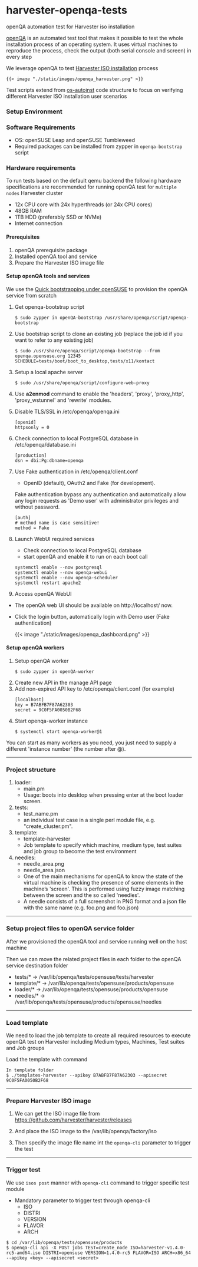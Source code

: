# harvester-openqa-tests
openQA automation test for Harvester iso installation

[openQA](https://open.qa/) is an automated test tool that makes it possible to test the whole installation process of an operating system. It uses virtual machines to reproduce the process, check the output (both serial console and screen) in every step 

We leverage openQA to test [Harvester ISO installation](https://docs.harvesterhci.io/v1.4/install/index) process

    {{< image "./static/images/openqa_harvester.png" >}}

Test scripts extend from [ os-autoinst](https://github.com/os-autoinst/os-autoinst) code structure to focus on verifying different Harvester ISO installation user scenarios 


### Setup Environment

### Software Requirements
* OS: openSUSE Leap and openSUSE Tumbleweed
* Required packages can be installed from zypper in `openqa-bootstrap` script


### Hardware requirements
To run tests based on the default qemu backend the following hardware specifications are recommended for running openQA test for `multiple nodes` Harvester cluster

* 12x CPU core with 24x hyperthreads (or 24x CPU cores)
* 48GB RAM
* 1TB HDD (preferably SSD or NVMe)
* Internet connection


#### Prerequisites
1. openQA prerequisite package
1. Installed openQA tool and service
1. Prepare the Harvester ISO image file

#### Setup openQA tools and services
We use the [Quick bootstrapping under openSUSE](https://open.qa/dos/#bootstrapping) to provision the openQA service from scratch 

1. Get openqa-bootstrap​ script
    ```
    $ sudo zypper in openQA-bootstrap /usr/share/openqa/script/openqa-bootstrap​
    ```
1. Use bootstrap script to clone an existing job (replace the job id if you want to refer to any existing job)
    ```
    $ sudo /usr/share/openqa/script/openqa-bootstrap --from openqa.opensuse.org 12345 SCHEDULE=tests/boot/boot_to_desktop,tests/x11/kontact​
    ```
1. Setup a local apache server ​
    ```
    $ sudo /usr/share/openqa/script/configure-web-proxy
    ```
1. Use **a2enmod** command to enable the 'headers', 'proxy', 'proxy_http', 'proxy_wstunnel' and 'rewrite' modules.

1. Disable TLS/SSL in /etc/openqa/openqa.ini​
    ```
    [openid]
    ​httpsonly = 0​
    ```
1. Check connection to local PostgreSQL database​ in /etc/openqa/database.ini
    ```
    [production]​
    dsn = dbi:Pg:dbname=openqa
    ```
1. Use Fake authentication in /etc/openqa/client.conf​
   - OpenID (default), OAuth2 and Fake (for development).​

    Fake authentication bypass any authentication and automatically 
    allow any login requests as 'Demo user' with administrator privileges and without password.

    ```
    [auth]
    # method name is case sensitive!
    method = Fake
    ```
1. Launch WebUI required services
   - Check connection to local PostgreSQL database
   - start openQA and enable it to run on each boot call
    ```
    systemctl enable --now postgresql
    systemctl enable --now openqa-webui
    systemctl enable --now openqa-scheduler
    systemctl restart apache2
    ```

1. Access openQA WebUI
- The openQA web UI should be available on http://localhost/ now.
- Click the login button, automatically login with Demo user (Fake authentication)

    {{< image "./static/images/openqa_dashboard.png" >}}


#### Setup openQA workers
1. Setup openQA worker
    ```
    $ sudo zypper in openQA-worker
    ```
1. Create new API in the manage API page 
1. Add non-expired API key to /etc/openqa/client.conf (for example)
    ```
    [localhost]
    key = B7ABFB7F87A62303
    secret = 9C0F5FA0050B2F68
    ```
1. Start openqa-worker instance
    ```
    $ systemctl start openqa-worker@1
    ```
You can start as many workers as you need, you just need to supply a different 'instance number' (the number after @).


--- 

### Project structure

1. loader: 
   - main.pm
   - Usage: boots into desktop when pressing enter at the boot loader screen. 
1. tests:
   - test_name.pm
   - an individual test case in a single perl module file, e.g. "create_cluster.pm". 
1. template:
   - template-harvester
   - Job template to specify which machine, medium type, test suites and job group to become the test environment
1. needles:
   - needle_area.png
   - needle_area.json
   - One of the main mechanisms for openQA to know the state of the virtual machine is checking the presence of some elements in the machine’s 'screen'. This is performed using fuzzy image matching between the screen and the so called 'needles'.
   - A needle consists of a full screenshot in PNG format and a json file with the same name (e.g. foo.png and foo.json)

---

### Setup project files to openQA service folder

After we provisioned the openQA tool and service running well on the host machine

Then we can move the related project files in each folder to the openQA service destination folder

* tests/* -> /var/lib/openqa/tests/opensuse/tests/harvester
* template/* -> /var/lib/openqa/tests/opensuse/products/opensuse
* loader/* -> /var/lib/openqa/tests/opensuse/products/opensuse
* needles/* -> /var/lib/openqa/tests/opensuse/products/opensuse/needles

---

### Load template

We need to load the job template to create all required resources to execute openQA test on Harvester including Medium types, Machines, Test suites and Job groups

Load the template with command 

```
In template folder
$ ./templates-harvester --apikey B7ABFB7F87A62303 --apisecret 9C0F5FA0050B2F68 
```

---

### Prepare Harvester ISO image

1. We can get the ISO image file from https://github.com/harvester/harvester/releases 

2. And place the ISO image to the /var/lib/openqa/factory/iso 

3. Then specify the image file name int the `openqa-cli` parameter to trigger the test 


---
### Trigger test

We use `isos post` manner with `openqa-cli` command to trigger specific test module
* Mandatory parameter to trigger test through openqa-cli
  - ISO
  - DISTRI
  - VERSION
  - FLAVOR
  - ARCH


```
$ cd /var/lib/openqa/tests/opensuse/products
$ openqa-cli api -X POST jobs TEST=create_node ISO=harvester-v1.4.0-rc5-amd64.iso DISTRI=opensuse VERSION=1.4.0-rc5 FLAVOR=ISO ARCH=x86_64 --apikey <key> --apisecret <secret>
```